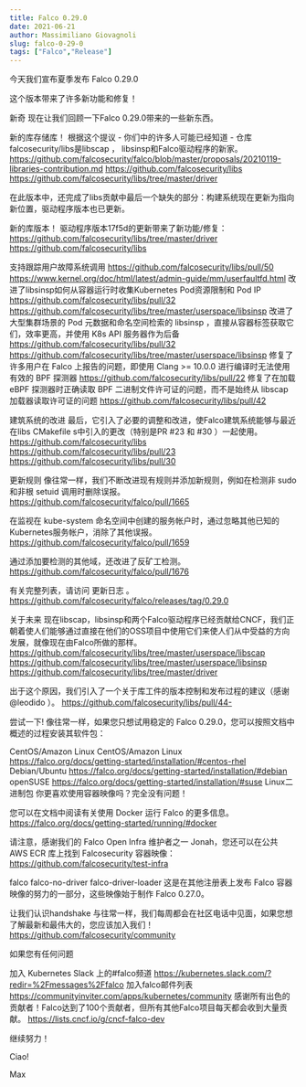 ```yaml
---
title: Falco 0.29.0
date: 2021-06-21
author: Massimiliano Giovagnoli
slug: falco-0-29-0
tags: ["Falco","Release"]
---
```


今天我们宣布夏季发布 Falco 0.29.0

这个版本带来了许多新功能和修复！

新奇
现在让我们回顾一下Falco 0.29.0带来的一些新东西。

新的库存储库！
根据这个提议 - 你们中的许多人可能已经知道 - 仓库falcosecurity/libs是libscap ， libsinsp和Falco驱动程序的新家。
https://github.com/falcosecurity/falco/blob/master/proposals/20210119-libraries-contribution.md
https://github.com/falcosecurity/libs
https://github.com/falcosecurity/libs/tree/master/driver

在此版本中，还完成了libs贡献中最后一个缺失的部分：构建系统现在更新为指向新位置，驱动程序版本也已更新。

新的库版本！
驱动程序版本17f5d的更新带来了新功能/修复：
https://github.com/falcosecurity/libs/tree/master/driver
https://github.com/falcosecurity/libs

支持跟踪用户故障系统调用
https://github.com/falcosecurity/libs/pull/50
https://www.kernel.org/doc/html/latest/admin-guide/mm/userfaultfd.html
改进了libsinsp如何从容器运行时收集Kubernetes Pod资源限制和 Pod IP
https://github.com/falcosecurity/libs/pull/32
https://github.com/falcosecurity/libs/tree/master/userspace/libsinsp
改进了大型集群场景的 Pod 元数据和命名空间检索的 libsinsp ，直接从容器标签获取它们，效率更高，并使用 K8s API 服务器作为后备
https://github.com/falcosecurity/libs/pull/32
https://github.com/falcosecurity/libs/tree/master/userspace/libsinsp
修复了许多用户在 Falco 上报告的问题，即使用 Clang >= 10.0.0 进行编译时无法使用有效的 BPF 探测器
https://github.com/falcosecurity/libs/pull/22
修复了在加载 eBPF 探测器时正确读取 BPF 二进制文件许可证的问题，而不是始终从 libscap 加载器读取许可证的问题
https://github.com/falcosecurity/libs/pull/42

建筑系统的改进
最后，它引入了必要的调整和改进，使Falco建筑系统能够与最近在libs CMakefile s中引入的更改（特别是PR #23 和 #30 ）一起使用。
https://github.com/falcosecurity/libs
https://github.com/falcosecurity/libs/pull/23
https://github.com/falcosecurity/libs/pull/30

更新规则
像往常一样，我们不断改进现有规则并添加新规则，例如在检测非 sudo 和非根 setuid 调用时删除误报。
https://github.com/falcosecurity/falco/pull/1665

在监视在 kube-system 命名空间中创建的服务帐户时，通过忽略其他已知的Kubernetes服务帐户，消除了其他误报。
https://github.com/falcosecurity/falco/pull/1659

通过添加要检测的其他域，还改进了反矿工检测。
https://github.com/falcosecurity/falco/pull/1676

有关完整列表，请访问 更新日志 。
https://github.com/falcosecurity/falco/releases/tag/0.29.0

关于未来
现在libscap，libsinsp和两个Falco驱动程序已经贡献给CNCF，我们正朝着使人们能够通过直接在他们的OSS项目中使用它们来使人们从中受益的方向发展，就像现在由Falco所做的那样。
https://github.com/falcosecurity/libs/tree/master/userspace/libscap
https://github.com/falcosecurity/libs/tree/master/userspace/libsinsp
https://github.com/falcosecurity/libs/tree/master/driver

出于这个原因，我们引入了一个关于库工件的版本控制和发布过程的建议（感谢 @leodido ）。
https://github.com/falcosecurity/libs/pull/44-

尝试一下!
像往常一样，如果您只想试用稳定的 Falco 0.29.0，您可以按照文档中概述的过程安装其软件包：

CentOS/Amazon Linux CentOS/Amazon Linux
https://falco.org/docs/getting-started/installation/#centos-rhel
Debian/Ubuntu
https://falco.org/docs/getting-started/installation/#debian
openSUSE
https://falco.org/docs/getting-started/installation/#suse
Linux二进制包
你更喜欢使用容器映像吗？完全没有问题！

您可以在文档中阅读有关使用 Docker 运行 Falco 的更多信息。
https://falco.org/docs/getting-started/running/#docker

请注意，感谢我们的 Falco Open Infra 维护者之一 Jonah，您还可以在公共 AWS ECR 库上找到 Falcosecurity 容器映像：
https://github.com/falcosecurity/test-infra

falco
falco-no-driver
falco-driver-loader 
这是在其他注册表上发布 Falco 容器映像的努力的一部分，这些映像始于制作 Falco 0.27.0。

让我们认识handshake
与往常一样，我们每周都会在社区电话中见面，如果您想了解最新和最伟大的，您应该加入我们！
https://github.com/falcosecurity/community

如果您有任何问题

加入 Kubernetes Slack 上的#falco频道
https://kubernetes.slack.com/?redir=%2Fmessages%2Ffalco
加入falco邮件列表
https://communityinviter.com/apps/kubernetes/community
感谢所有出色的贡献者！Falco达到了100个贡献者，但所有其他Falco项目每天都会收到大量贡献。
https://lists.cncf.io/g/cncf-falco-dev

继续努力！

Ciao!

Max

